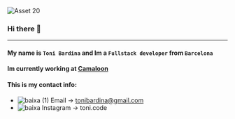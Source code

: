 ![Asset 20](https://user-images.githubusercontent.com/29999392/125837175-cc7de7b4-bb9c-4da1-a3ba-8a2f527c4bf2.png)

### Hi there 👋
---

#### My name is `Toni Bardina` and Im a `Fullstack developer` from `Barcelona`

#### Im currently working at [Camaloon](https://camaloon.com)

#### This is my contact info:

* ![baixa (1)](https://user-images.githubusercontent.com/29999392/125837490-54fa33bd-624d-4095-8a15-359abe7565d9.png) Email -> tonibardina@gmail.com 
* ![baixa](https://user-images.githubusercontent.com/29999392/125837475-2d044a43-a0c4-46f9-9a99-58947e602d10.png) Instagram -> toni.code 

<!--
**tonibardina/tonibardina** is a ✨ _special_ ✨ repository because its `README.md` (this file) appears on your GitHub profile.

Here are some ideas to get you started:

- 🔭 I’m currently working on ...
- 🌱 I’m currently learning ...
- 👯 I’m looking to collaborate on ...
- 🤔 I’m looking for help with ...
- 💬 Ask me about ...
- 📫 How to reach me: ...
- 😄 Pronouns: ...
- ⚡ Fun fact: ...
-->
